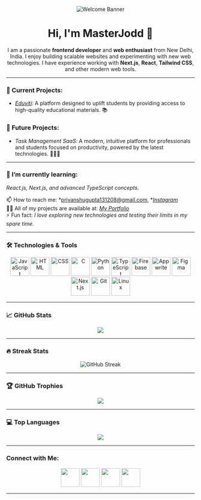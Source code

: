 <p align="center">
  <img src="https://github.com/user-attachments/assets/f987e8bb-9d26-4985-a7b4-520080fc97d6" alt="Welcome Banner" />
</p>

<h1 align="center">Hi, I'm MasterJodd 👋</h1>

<p align="center">
  I am a passionate <strong>frontend developer</strong> and <strong>web enthusiast</strong> from New Delhi, India. I enjoy building scalable websites and experimenting with new web technologies. I have experience working with <strong>Next.js</strong>, <strong>React</strong>, <strong>Tailwind CSS</strong>, and other modern web tools.
</p>

<hr />

### 🚀 Current Projects:
- *[Eduviti](https://eduviti.vercel.app/)*: A platform designed to uplift students by providing access to high-quality educational materials. 📚

### 🔮 Future Projects:
- *Task Management SaaS*: A modern, intuitive platform for professionals and students focused on productivity, powered by the latest technologies. 🧑‍💻✨

<hr />

### 🌱 I’m currently learning:
*React.js, Next.js, and advanced TypeScript concepts*.

📫 How to reach me: *priyanshugupta131208@gmail.com, **[Instagram](https://www.instagram.com/masterr_jod/?utm_source=ig_web_button_share_sheet)*  
👨‍💻 All of my projects are available at: *[My Portfolio](https://github.com/MasterJodd)*  
⚡ Fun fact: *I love exploring new technologies and testing their limits in my spare time.*

<hr />

### 🛠 Technologies & Tools

<p align="center">
  <img width="50" height="50" src="https://cdn.worldvectorlogo.com/logos/logo-javascript.svg" alt="JavaScript" />
  <img width="50" height="50" src="https://imgs.search.brave.com/-A7DMn2sD4NJtodxwkO-SQM6qd5-pMzItJulgw-SvIQ/rs:fit:860:0:0:0/g:ce/aHR0cHM6Ly9jZG4u/d29ybGR2ZWN0b3Js/b2dvLmNvbS9sb2dv/cy9odG1sLTEuc3Zn" alt="HTML" />
  <img width="50" height="50" src="https://imgs.search.brave.com/kTKvDjFg8uSx56pZHmcFxgYwJRkOlbH6oHO9WSe8TFA/rs:fit:860:0:0:0/g:ce/aHR0cHM6Ly91cGxv/YWQud2lraW1lZGlh/Lm9yZy93aWtpcGVk/aWEvY29tbW9ucy82/LzYyL0NTUzNfbG9n/by5zdmc" alt="CSS" />
  <img width="50" height="50" src="https://imgs.search.brave.com/hlJLlUrLwzhpgfcIGN6vE9eNlJsA4TAPtoEGQNUY0e4/rs:fit:860:0:0:0/g:ce/aHR0cHM6Ly91cGxv/YWQud2lraW1lZGlh/Lm9yZy93aWtpcGVk/aWEvY29tbW9ucy8x/LzE4L0NfUHJvZ3Jh/bW1pbmdfTGFuZ3Vh/Z2Uuc3Zn" alt="C" />
  <img width="50" height="50" src="https://imgs.search.brave.com/RhPaD1k9tjMWwfnmHCQrCW1RHH-vy0ZbXaCza2IuQWM/rs:fit:860:0:0:0/g:ce/aHR0cHM6Ly91cGxv/YWQud2lraW1lZGlh/Lm9yZy93aWtpcGVk/aWEvY29tbW9ucy8x/LzFmL1B5dGhvbl9s/b2dvXzAxLnN2Zw" alt="Python" />
  <img width="50" height="50" src="https://imgs.search.brave.com/b1mza9u8ePJdo9VHfx00bmjzGwVI_b7cLPA1ONSjIL0/rs:fit:860:0:0:0/g:ce/aHR0cHM6Ly91cGxv/YWQud2lraW1lZGlh/Lm9yZy93aWtpcGVk/aWEvY29tbW9ucy80/LzRjL1R5cGVzY3Jp/cHRfbG9nb18yMDIw/LnN2Zw" alt="TypeScript" />
  <img width="50" src="https://imgs.search.brave.com/3gllpEmavu9dzh_yEiqGliv-7DCB05x-bNt990muJu8/rs:fit:860:0:0:0/g:ce/aHR0cHM6Ly9hc3Nl/dHMuc3RpY2twbmcu/Y29tL2ltYWdlcy81/ODQ3ZjQwZWNlZjEw/MTRjMGI1ZTQ4OGEu/cG5n" alt="Firebase" />
  <img width="50" src="https://imgs.search.brave.com/rY0t81hfytsej1UVnekrzqJEaXkKgT5RJ2WZ-0yyPGM/rs:fit:860:0:0:0/g:ce/aHR0cHM6Ly9hcHB3/cml0ZS5pby9hc3Nl/dHMvbG9nb21hcmsv/bG9nby5zdmc" alt="Appwrite" />
  <img width="50" src="https://imgs.search.brave.com/Cw7Uw4d-7CL2cDKMniS2oWCf59xdnLFUi1BXIibyguY/rs:fit:860:0:0:0/g:ce/aHR0cHM6Ly91cGxv/YWQud2lraW1lZGlh/Lm9yZy93aWtpcGVk/aWEvY29tbW9ucy8z/LzMzL0ZpZ21hLWxv/Z28uc3Zn" alt="Figma" />
  <img width="50" src="https://seeklogo.com/images/N/next-js-icon-logo-EE302D5DBD-seeklogo.com.png" alt="Next.js" />
  <img width="50" src="https://static-00.iconduck.com/assets.00/git-icon-512x512-61zfmvxk.png" alt="Git" />
  <img width="50" src="https://1000logos.net/wp-content/uploads/2017/03/LINUX-LOGO-453x500.png" alt="Linux" />
</p>

<hr />

### 📈 GitHub Stats

<p align="center">
  <img src="https://github-readme-stats.vercel.app/api?username=LetsCodez&show_icons=true&theme=dark" />
</p>

<hr />

### 🔥 Streak Stats

<p align="center">
  <img src="https://github-readme-streak-stats.herokuapp.com/?user=LetsCodez&theme=dark" alt="GitHub Streak" />
</p>

<hr />

### 🏆 GitHub Trophies

<p align="center">
  <img src="https://github-profile-trophy.vercel.app/?username=LetsCodez&theme=radical&no-bg=false&row=2&column=4" />
</p>

<hr />

### 💻 Top Languages

<p align="center">
  <img src="https://github-readme-stats.vercel.app/api/top-langs/?username=LetsCodez&layout=compact&theme=radical" />
</p>

<hr />

### Connect with Me:

<p align="center">
  <a href="https://www.linkedin.com/in/anuj-sah-0ab175334/"><img width="50" src="https://upload.wikimedia.org/wikipedia/commons/c/ca/LinkedIn_logo_initials.png" /></a>
  <a href="https://www.instagram.com/letscodez17/?utm_source=ig_web_button_share_sheet"><img width="50" src="https://cdn4.iconfinder.com/data/icons/social-media-logos-6/512/62-instagram-128.png" /></a>
  <a href="https://github.com/LetsCodez"><img width="50" src="https://upload.wikimedia.org/wikipedia/commons/9/91/Octicons-mark-github.svg" /></a>
  <a href="mailto:letscodez17@gmail.com"><img width="50" src="https://mailmeteor.com/logos/assets/PNG/Gmail_Logo_128px.png" /></a>
</p>
<hr />

